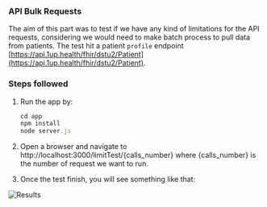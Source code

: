 ### API Bulk Requests

The aim of this part was to test if we have any kind of limitations for the API
requests, considering we would need to make batch process to pull data from
patients. The test hit a patient `profile` endpoint
[https://api.1up.health/fhir/dstu2/Patient](https://api.1up.health/fhir/dstu2/Patient).

### Steps followed

1. Run the app by:

   ```javascript
   cd app
   npm install
   node server.js
   ```

2. Open a browser and navigate to http://localhost:3000/limitTest/{calls_number}
   where {calls_number} is the number of request we want to run.

3. Once the test finish, you will see something like that:

![Results](./results/test.gif)
